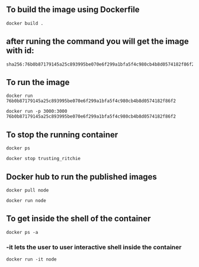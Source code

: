 ## To build the image using Dockerfile

```
docker build .
```

## after runing the command you will get the image with id:

```
sha256:76b0b87179145a25c893995be070e6f299a1bfa5f4c980cb4b8d0574182f86f2
```

## To run the image 

```
docker run 76b0b87179145a25c893995be070e6f299a1bfa5f4c980cb4b8d0574182f86f2
```


```
docker run -p 3000:3000 76b0b87179145a25c893995be070e6f299a1bfa5f4c980cb4b8d0574182f86f2
```


## To stop the running container

```
docker ps
```

```
docker stop trusting_ritchie
```

## Docker hub to run the published images

```
docker pull node
```

```
docker run node
```

## To get inside the shell of the container

```
docker ps -a
```


### -it lets the user to user interactive shell inside the container

```
docker run -it node
```







